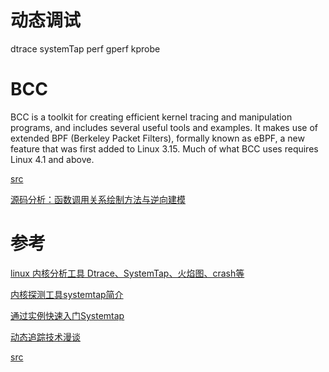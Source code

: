 # 动态调试
dtrace systemTap perf gperf kprobe


# BCC

BCC is a toolkit for creating efficient kernel tracing and manipulation programs, and includes several useful tools and examples. It makes use of extended BPF (Berkeley Packet Filters), formally known as eBPF, a new feature that was first added to Linux 3.15. Much of what BCC uses requires Linux 4.1 and above.

[src](https://github.com/iovisor/bcc)

[源码分析：函数调用关系绘制方法与逆向建模](http://tinylab.org/source-code-analysis-how-best-to-draw-a-function-call/)

# 参考

[linux 内核分析工具 Dtrace、SystemTap、火焰图、crash等](https://blog.csdn.net/tony_vip/article/details/106181265)

[内核探测工具systemtap简介](https://www.cnblogs.com/hazir/p/systemtap_introduction.html)

[通过实例快速入门Systemtap](https://www.codedump.info/post/20200128-systemtap-by-example/)

[动态追踪技术漫谈](https://blog.openresty.com.cn/cn/dynamic-tracing/)

[src](git://sourceware.org/git/systemtap.git)
